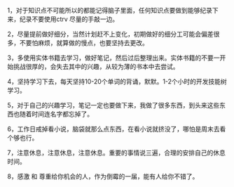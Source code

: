 1，对于知识点不可能所以的都能记得脑子里面，任何知识点要做到能够纪录下来，纪录不要使用ctrv 尽量的手敲一边。

2，尽量提前做好细分，当然计划赶不上变化，初期做好的细分工可能会偏差很多，不要怕麻烦，就算做的慢点，也要坚持去更改。

3，多使用实体书籍去学习，做好笔记，然后过后整理出来。实体书籍的不要一开始挑战很厚的，会失去其中的兴趣，从较为薄的书本中去尝试。

4，坚持学习下去，每天坚持10-20个单词的背诵，默默。1-2个小时的开发技能树学习。

5，对于自己的兴趣学习，笔记一定也要做下来，我做了很多东西，到头来这些东西也随着时间连名字都忘掉了。

6，工作日戒掉看小说，脑袋就那么点东西，在看小说就挤没了，哪怕是周末去看个够也行。

7，注意休息，注意休息，注意休息。重要的事情说三遍，合理的安排自己的休息时间。

8，感激 和 尊重给你机会的人，作为倒霉的一届，能有人给你不错了。
